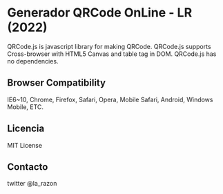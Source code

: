 # Generador QRCode OnLine - LR (2022)
QRCode.js is javascript library for making QRCode. QRCode.js supports Cross-browser with HTML5 Canvas and table tag in DOM.
QRCode.js has no dependencies.

## Browser Compatibility
IE6~10, Chrome, Firefox, Safari, Opera, Mobile Safari, Android, Windows Mobile, ETC.

## Licencia
MIT License

## Contacto
twitter @la_razon